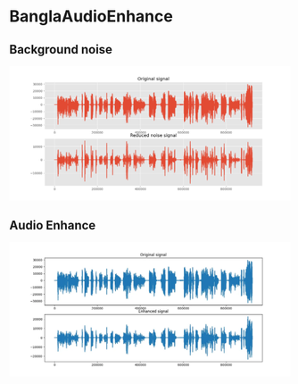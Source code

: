 ﻿# BanglaAudioEnhance

## Background noise 
![alt text](https://github.com/mahdi-islam-pranto/banglaAudioEnhance/blob/main/Figure_1.png)

## Audio Enhance
![alt text](https://github.com/mahdi-islam-pranto/banglaAudioEnhance/blob/main/Figure_enhanced.webp)
